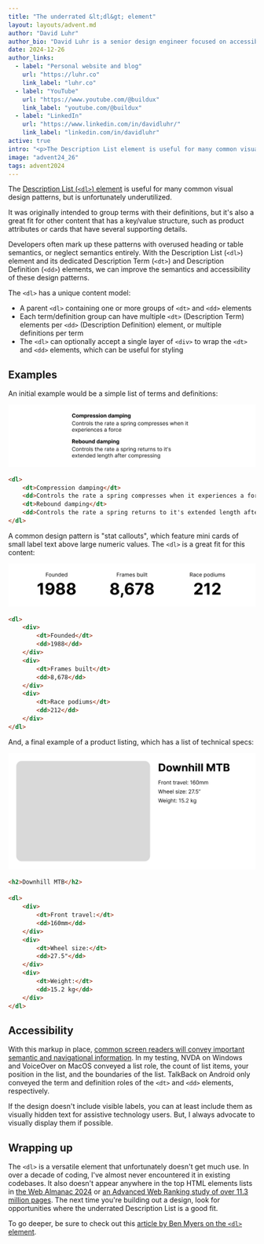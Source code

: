 ```yaml
---
title: "The underrated &lt;dl&gt; element"
layout: layouts/advent.md
author: "David Luhr"
author_bio: "David Luhr is a senior design engineer focused on accessible design and development. He is passionate about creating a more responsible web for everyone, eliminating waste, and creating free educational content through his [Build UX YouTube channel](https://www.youtube.com/@buildux)."
date: 2024-12-26
author_links:
  - label: "Personal website and blog"
    url: "https://luhr.co"
    link_label: "luhr.co"
  - label: "YouTube"
    url: "https://www.youtube.com/@buildux"
    link_label: "youtube.com/@buildux"
  - label: "LinkedIn"
    url: "https://www.linkedin.com/in/davidluhr/"
    link_label: "linkedin.com/in/davidluhr"
active: true
intro: "<p>The Description List element is useful for many common visual design patterns, but is unfortunately underutilized.</p>"
image: "advent24_26"
tags: advent2024
---
```


The [Description List (`<dl>`) element](https://developer.mozilla.org/en-US/docs/Web/HTML/Element/dl) is useful for many common visual design patterns, but is unfortunately underutilized.

It was originally intended to group terms with their definitions, but it's also a great fit for other content that has a key/value structure, such as product attributes or cards that have several supporting details.

Developers often mark up these patterns with overused heading or table semantics, or neglect semantics entirely. With the Description List (`<dl>`) element and its dedicated Description Term (`<dt>`) and Description Definition (`<dd>`) elements, we can improve the semantics and accessibility of these design patterns.

The `<dl>` has a unique content model:
- A parent `<dl>` containing one or more groups of `<dt>` and `<dd>` elements
- Each term/definition group can have multiple `<dt>` (Description Term) elements per `<dd>` (Description Definition) element, or multiple definitions per term
- The `<dl>` can optionally accept a single layer of `<div>` to wrap the `<dt>` and `<dd>` elements, which can be useful for styling

## Examples

An initial example would be a simple list of terms and definitions:

![Example design with bold text terms followed by regular text definitions.](./terms-and-definitions.jpg)

```html
<dl>
	<dt>Compression damping</dt>
	<dd>Controls the rate a spring compresses when it experiences a force</dd>
	<dt>Rebound damping</dt>
	<dd>Controls the rate a spring returns to it's extended length after compressing</dd>
</dl>
```

A common design pattern is "stat callouts", which feature mini cards of small label text above large numeric values. The `<dl>` is a great fit for this content:

![Example design with 3 groupings of small label text above large, bold number values.](./stat-callouts.jpg)

```html
<dl>
	<div>
		<dt>Founded</dt>
		<dd>1988</dd>
	</div>
	<div>
		<dt>Frames built</dt>
		<dd>8,678</dd>
	</div>
	<div>
		<dt>Race podiums</dt>
		<dd>212</dd>
	</div>
</dl>
```

And, a final example of a product listing, which has a list of technical specs:

![Example design a large placeholder image next to a product title and a key/value list of product details.](./product-details.jpg)

```html
<h2>Downhill MTB</h2>

<dl>
	<div>
		<dt>Front travel:</dt>
		<dd>160mm</dd>
	</div>
	<div>
		<dt>Wheel size:</dt>
		<dd>27.5"</dd>
	</div>
	<div>
		<dt>Weight:</dt>
		<dd>15.2 kg</dd>
	</div>
</dl>
```

## Accessibility

With this markup in place, [common screen readers will convey important semantic and navigational information](https://a11ysupport.io/tech/html/dl_element). In my testing, NVDA on Windows and VoiceOver on MacOS conveyed a list role, the count of list items, your position in the list, and the boundaries of the list. TalkBack on Android only conveyed the term and definition roles of the `<dt>` and `<dd>` elements, respectively.
<!-- MM: Is this true for all common screen readers? Did you test this? If no, can you?
Also, maybe you'll find more info here:
https://benmyers.dev/blog/on-the-dl/
https://a11ysupport.io/tech/html/dl_element
-->
<!-- DL: I added my testing experience above. Thank you for providing these links. I added a link to Ben's article at the end as further reading. We coincidentally had very similar content, so I revised the intro sentence to avoid overlapping with Ben's intro. -->

If the design doesn't include visible labels, you can at least include them as visually hidden text for assistive technology users. But, I always advocate to visually display them if possible.

## Wrapping up

The `<dl>` is a versatile element that unfortunately doesn't get much use. In over a decade of coding, I've almost never encountered it in existing codebases. It also doesn't appear anywhere in the top HTML elements lists in [the Web Almanac 2024](https://almanac.httparchive.org/en/2024/markup#element-diversity) or [an Advanced Web Ranking study of over 11.3 million pages](https://www.advancedwebranking.com/seo/html-study). The next time you're building out a design, look for opportunities where the underrated Description List is a good fit.

<!-- MM: "unfortunately doesn't get much use". Now I'm wondering if there's data to back this claim. It's not important. It would just be interesting. Maybe there's something in th web alamanc? https://almanac.httparchive.org/en/2024/markup#top-elements -->
<!-- DL: I added the Web Almanac link and linked another wide-scale study, as well as a mention of personal experience. -->

To go deeper, be sure to check out this [article by Ben Myers on the `<dl>` element](https://benmyers.dev/blog/on-the-dl/).
